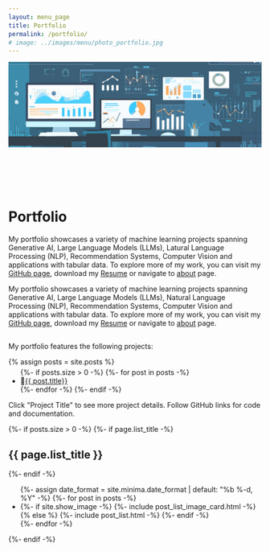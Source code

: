```yaml
---
layout: menu_page
title: Portfolio
permalink: /portfolio/
# image: ../images/menu/photo_portfolio.jpg
---
```


<meta charset="UTF-8">

<!-- <img src="../images/menu/RajeshProfilePic2.jpg" style="width:0%; height:0%; top:0; bottom:0"> -->

<div class="container">
  <div style="width:100%;height:0; padding-top:50%; overflow: hidden; position:relative;">
    <img src="../images/menu/photo_portfolio.jpg" style="width:100%; opacity:0.8; position:absolute; top:0; left:0">
  </div>  
  <div class="content">
    <h1>Portfolio</h1>
    <p><span class="cover-desc">My portfolio showcases a variety of machine learning projects spanning Generative AI, Large Language Models (LLMs), Latural Language Processing (NLP), Recommendation Systems, Computer Vision and applications with tabular data. To explore more of my work, you can visit my <a href="https://github.com/vrajeshtrichy">GitHub page</a>, download my <a href="http://127.0.0.1:4000/cv.pdf">Resume</a> or navigate to <a href="http://127.0.0.1:4000/about/">about</a> page.</span></p>
  </div>
</div>

<p><span class="page-desc">My portfolio showcases a variety of machine learning projects spanning Generative AI, Large Language Models (LLMs), Natural Language Processing (NLP), Recommendation Systems, Computer Vision and applications with tabular data. To explore more of my work, you can visit my <a href="https://github.com/vrajeshtrichy">GitHub page</a>, download my <a href="http://127.0.0.1:4000/cv.pdf">Resume</a> or navigate to <a href="http://127.0.0.1:4000/about/">about</a> page.</span></p>


<!----------------------------------------------------------------------------->

<script src="{{ base.url | prepend: site.url }}/assets/js/read_more.js"></script>
<script src="{{ base.url | prepend: site.url }}/assets/js/accordion.js"></script>

<hr style="height:1px; visibility:hidden;" />

<div style="font-size: 100%;">

  <p>My portfolio features the following projects:</p>

  {% assign posts = site.posts %}

  <ul style="margin-top: -10px;">
  {%- if posts.size > 0 -%}
    {%- for post in posts -%}
    <li>🤖<a href="#{{ post.project_id}}">{{ post.title}} </a></li>
    {%- endfor -%}
  {%- endif -%}
  </ul>

  <p>Click "Project Title" to see more project details. Follow GitHub links for code and documentation.</p>

</div>

<!----------------------------------------------------------------------------->




{%- if posts.size > 0 -%}
  {%- if page.list_title -%}
    <h2 class="post-list-heading">{{ page.list_title }}</h2>
  {%- endif -%}
  <ul class="post-list">
    {%- assign date_format = site.minima.date_format | default: "%b %-d, %Y" -%}
    {%- for post in posts -%}
    <li>
      <a id='{{ post.project_id }}'></a>
      {%- if site.show_image -%}
          {%- include post_list_image_card.html -%}
      {% else %}
          {%- include post_list.html -%}
      {%- endif -%}
    </li>
    {%- endfor -%}
  </ul>
{%- endif -%}